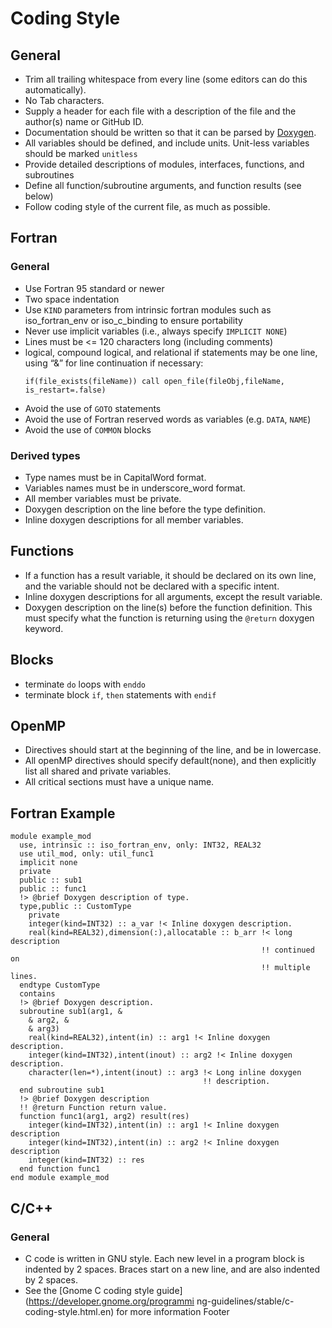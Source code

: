 # Coding Style

## General

* Trim all trailing whitespace from every line (some editors can do this
  automatically).
* No Tab characters.
* Supply a header for each file with a description of the file and the author(s)
  name or GitHub ID.
* Documentation should be written so that it can be parsed by [Doxygen](http://www.doxygen.nl/).
* All variables should be defined, and include units. Unit-less variables should be marked `unitless`
* Provide detailed descriptions of modules, interfaces, functions, and subroutines
* Define all function/subroutine arguments, and function results (see below)
* Follow coding style of the current file, as much as possible.

## Fortran

### General

* Use Fortran 95 standard or newer
* Two space indentation
* Use `KIND` parameters from intrinsic fortran modules such as iso_fortran_env
  or iso_c_binding to ensure portability
* Never use implicit variables (i.e., always specify `IMPLICIT NONE`)
* Lines must be <= 120 characters long (including comments)
* logical, compound logical, and relational if statements may be one line,
  using “&” for line continuation if necessary:
  ```Fortran
  if(file_exists(fileName)) call open_file(fileObj,fileName, is_restart=.false)
  ```
* Avoid the use of `GOTO` statements
* Avoid the use of Fortran reserved words as variables (e.g. `DATA`, `NAME`)
* Avoid the use of `COMMON` blocks

### Derived types

* Type names must be in CapitalWord format.
* Variables names must be in underscore_word format.
* All member variables must be private.
* Doxygen description on the line before the type definition.
* Inline doxygen descriptions for all member variables.

## Functions
* If a function has a result variable, it should be declared on its own line, 
  and the variable should not be declared with a specific intent.
* Inline doxygen descriptions for all arguments, except the result variable.
* Doxygen description on the line(s) before the function definition.  This must
  specify what the function is returning using the `@return` doxygen keyword.

## Blocks
* terminate `do` loops with `enddo`
* terminate block `if`, `then` statements with `endif`

## OpenMP

* Directives should start at the beginning of the line, and be in lowercase.
* All openMP directives should specify default(none), and then explicitly list
  all shared and private variables.
* All critical sections must have a unique name.

## Fortran Example

```Fortran
module example_mod
  use, intrinsic :: iso_fortran_env, only: INT32, REAL32
  use util_mod, only: util_func1
  implicit none
  private
  public :: sub1
  public :: func1
  !> @brief Doxygen description of type.
  type,public :: CustomType
    private
    integer(kind=INT32) :: a_var !< Inline doxygen description.
    real(kind=REAL32),dimension(:),allocatable :: b_arr !< long description
                                                        !! continued on
                                                        !! multiple lines.
  endtype CustomType
  contains
  !> @brief Doxygen description.
  subroutine sub1(arg1, &
    & arg2, &
    & arg3)
    real(kind=REAL32),intent(in) :: arg1 !< Inline doxygen description.
    integer(kind=INT32),intent(inout) :: arg2 !< Inline doxygen description.
    character(len=*),intent(inout) :: arg3 !< Long inline doxygen
                                           !! description.
  end subroutine sub1
  !> @brief Doxygen description
  !! @return Function return value.
  function func1(arg1, arg2) result(res)
    integer(kind=INT32),intent(in) :: arg1 !< Inline doxygen description
    integer(kind=INT32),intent(in) :: arg2 !< Inline doxygen description
    integer(kind=INT32) :: res
  end function func1
end module example_mod
```

## C/C++

### General
* C code is written in GNU style.  Each new level in a program block is indented
  by 2 spaces. Braces start on a new line, and are also indented by 2 spaces.
* See the [Gnome C coding style guide](https://developer.gnome.org/programmi
ng-guidelines/stable/c-coding-style.html.en)
  for more information
Footer
